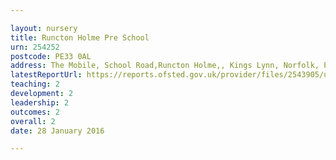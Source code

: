 ```yaml
---

layout: nursery
title: Runcton Holme Pre School
urn: 254252
postcode: PE33 0AL
address: The Mobile, School Road,Runcton Holme,, Kings Lynn, Norfolk, PE33 0AL
latestReportUrl: https://reports.ofsted.gov.uk/provider/files/2543905/urn/254252.pdf
teaching: 2
development: 2
leadership: 2
outcomes: 2
overall: 2
date: 28 January 2016

---
```

